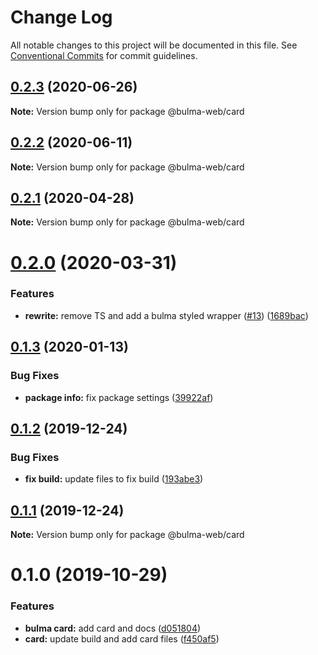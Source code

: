 # Change Log

All notable changes to this project will be documented in this file.
See [Conventional Commits](https://conventionalcommits.org) for commit guidelines.

## [0.2.3](https://github.com/Ramon92/bulma-web/compare/@bulma-web/card@0.2.2...@bulma-web/card@0.2.3) (2020-06-26)

**Note:** Version bump only for package @bulma-web/card





## [0.2.2](https://github.com/Ramon92/bulma-web/compare/@bulma-web/card@0.2.1...@bulma-web/card@0.2.2) (2020-06-11)

**Note:** Version bump only for package @bulma-web/card





## [0.2.1](https://github.com/Ramon92/bulma-web/compare/@bulma-web/card@0.2.0...@bulma-web/card@0.2.1) (2020-04-28)

**Note:** Version bump only for package @bulma-web/card





# [0.2.0](https://github.com/Ramon92/bulma-web/compare/@bulma-web/card@0.1.3...@bulma-web/card@0.2.0) (2020-03-31)


### Features

* **rewrite:** remove TS and add a bulma styled wrapper ([#13](https://github.com/Ramon92/bulma-web/issues/13)) ([1689bac](https://github.com/Ramon92/bulma-web/commit/1689baca70a1029e542307d1b497ee3fd8e6df8e))





## [0.1.3](https://github.com/Ramon92/bulma-web/compare/@bulma-web/card@0.1.2...@bulma-web/card@0.1.3) (2020-01-13)


### Bug Fixes

* **package info:** fix package settings ([39922af](https://github.com/Ramon92/bulma-web/commit/39922afc9d4cfbbb6b34c37abd5639651ca606cf))





## [0.1.2](https://github.com/Ramon92/bulma-web/compare/@bulma-web/card@0.1.1...@bulma-web/card@0.1.2) (2019-12-24)


### Bug Fixes

* **fix build:** update files to fix build ([193abe3](https://github.com/Ramon92/bulma-web/commit/193abe3b62cf6db443f733aec5eeb0fcd09000c7))





## [0.1.1](https://github.com/Ramon92/bulma-web/compare/@bulma-web/card@0.1.0...@bulma-web/card@0.1.1) (2019-12-24)

**Note:** Version bump only for package @bulma-web/card





# 0.1.0 (2019-10-29)


### Features

* **bulma card:** add card and docs ([d051804](https://github.com/Ramon92/bulma-web/commit/d05180425204e9cff51b21a1346b19da990e2693))
* **card:** update build and add card files ([f450af5](https://github.com/Ramon92/bulma-web/commit/f450af5b67f329f30d8328af0b4fda40aa276951))
